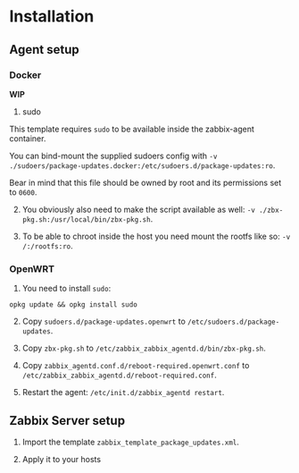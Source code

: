 # Installation

## Agent setup

### Docker

**WIP**

1. sudo

This template requires `sudo` to be available inside the zabbix-agent container.

You can bind-mount the supplied sudoers config with `-v ./sudoers/package-updates.docker:/etc/sudoers.d/package-updates:ro`.

Bear in mind that this file should be owned by root and its permissions set to `0600`.

2. You obviously also need to make the script available as well: `-v ./zbx-pkg.sh:/usr/local/bin/zbx-pkg.sh`.

3. To be able to chroot inside the host you need mount the rootfs like so: `-v /:/rootfs:ro`.

### OpenWRT

1. You need to install `sudo`:

```
opkg update && opkg install sudo
```

2. Copy `sudoers.d/package-updates.openwrt` to `/etc/sudoers.d/package-updates`.

3. Copy `zbx-pkg.sh` to `/etc/zabbix_zabbix_agentd.d/bin/zbx-pkg.sh`.

4. Copy `zabbix_agentd.conf.d/reboot-required.openwrt.conf` to `/etc/zabbix_zabbix_agentd.d/reboot-required.conf`.

5. Restart the agent: `/etc/init.d/zabbix_agentd restart`.

## Zabbix Server setup

1. Import the template `zabbix_template_package_updates.xml`.

2. Apply it to your hosts
